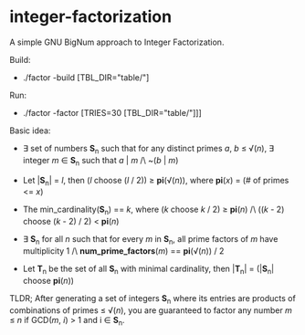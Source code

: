 # integer-factorization
A simple GNU BigNum approach to Integer Factorization.

Build: 
  - ./factor -build [TBL_DIR="table/"] 
  
Run:
  - ./factor -factor [TRIES=30 [TBL_DIR="table/"]]] 

Basic idea:
- ∃ set of numbers **S**<sub>n</sub> such that for any distinct primes _a_, _b_ ≤ √(_n_), ∃ integer _m_ ∈ **S**<sub>n</sub> such that _a_ | _m_ /\ ~(_b_ | _m_)
- Let |**S**<sub>n</sub>| = _l_, then (_l_ choose (_l_ / 2)) ≥ **pi**(√(_n_)), where **pi**(_x_) = (# of primes <= _x_)
- The min_cardinality(**S**<sub>n</sub>) == _k_, where (_k_ choose _k_ / 2) ≥ **pi**(_n_) /\ ((_k_ - 2) choose (_k_ - 2) / 2) < **pi**(_n_)

- ∃ **S**<sub>n</sub> for all _n_ such that for every _m_ in **S**<sub>n</sub>, all prime factors of _m_ have multiplicity 1 /\ **num_prime_factors**(_m_) == **pi**(√(_n_)) / 2

- Let **T**<sub>n</sub> be the set of all **S**<sub>n</sub> with minimal cardinality, then |**T**<sub>n</sub>| = (|**S**<sub>n</sub>| choose **pi**(_n_))

TLDR; After generating a set of integers **S**<sub>n</sub> where its entries are products of combinations of primes ≤ √(_n_), you are guaranteed to factor any number _m_ ≤ _n_ if GCD(_m_, _i_) > 1 and i ∈ **S**<sub>n</sub>.
